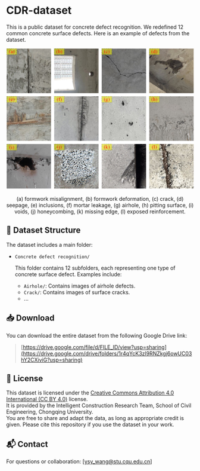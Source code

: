 # CDR-dataset

This is a public dataset for concrete defect recognition. 
We redefined 12 common concrete surface defects. Here is an example of defects from the dataset.
<p align="center">
  <img src="image/sample.png" alt="Sample Image" width="600"/>
</p>

<p align="center">
  (a) formwork misalignment, (b) formwork deformation, (c) crack, (d) seepage, (e) inclusions, (f) mortar leakage, (g) airhole, (h) pitting surface, (i) voids, (j) honeycombing, (k) missing edge, (l) exposed reinforcement.
</p>

## 📁 Dataset Structure

The dataset includes a main folder:

- `Concrete defect recognition/`
  
  This folder contains 12 subfolders, each representing one type of concrete surface defect. Examples include:
  
  - `Airhole/`: Contains images of airhole defects.
  - `Crack/`: Contains images of surface cracks.
  - ...



## 📥 Download

You can download the entire dataset from the following Google Drive link:

> [https://drive.google.com/file/d/FILE_ID/view?usp=sharing](https://drive.google.com/drive/folders/1r4qYcK3zl9RNZkgj6owUC03hY2CXiviG?usp=sharing)

## 📄 License

This dataset is licensed under the [Creative Commons Attribution 4.0 International (CC BY 4.0)](https://creativecommons.org/licenses/by/4.0/) license.  
It is provided by the Intelligent Construction Research Team, School of Civil Engineering, Chongqing University.  
You are free to share and adapt the data, as long as appropriate credit is given.
Please cite this repository if you use the dataset in your work.

## 📬 Contact

For questions or collaboration: [ysy_wang@stu.cqu.edu.cn]
